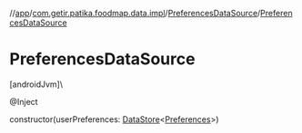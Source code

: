 //[app](../../../index.md)/[com.getir.patika.foodmap.data.impl](../index.md)/[PreferencesDataSource](index.md)/[PreferencesDataSource](-preferences-data-source.md)

# PreferencesDataSource

[androidJvm]\

@Inject

constructor(userPreferences: [DataStore](https://developer.android.com/reference/kotlin/androidx/datastore/core/DataStore.html)&lt;[Preferences](https://developer.android.com/reference/kotlin/androidx/datastore/preferences/core/Preferences.html)&gt;)
